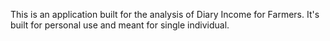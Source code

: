 This is an application built for the analysis of Diary Income for Farmers. It's built for personal use and meant for single individual.
